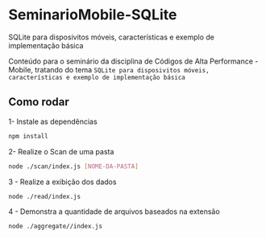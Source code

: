 # SeminarioMobile-SQLite

SQLite para disposivitos móveis, características e exemplo de implementação básica

Conteúdo para o seminário da disciplina de Códigos de Alta Performance - Mobile, tratando do tema `SQLite para disposivitos móveis, características e exemplo de implementação básica`

## Como rodar

1- Instale as dependências

```sh
npm install
```

2- Realize o Scan de uma pasta

```sh
node ./scan/index.js [NOME-DA-PASTA]
```

3 - Realize a exibição dos dados

```sh
node ./read/index.js
```

4 - Demonstra a quantidade de arquivos baseados na extensão

```sh
node ./aggregate//index.js
```
